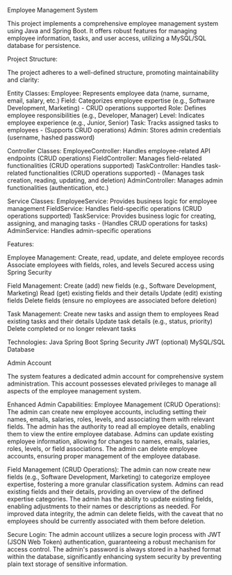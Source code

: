 Employee Management System

This project implements a comprehensive employee management system using Java and Spring Boot. It offers robust features for managing employee information, tasks, and user access, utilizing a MySQL/SQL database for persistence.

Project Structure:

The project adheres to a well-defined structure, promoting maintainability and clarity:

Entity Classes:
  Employee: Represents employee data (name, surname, email, salary, etc.)
  Field: Categorizes employee expertise (e.g., Software Development, Marketing) - CRUD operations supported
  Role: Defines employee responsibilities (e.g., Developer, Manager)
  Level: Indicates employee experience (e.g., Junior, Senior)
  Task: Tracks assigned tasks to employees - (Supports CRUD operations)
  Admin: Stores admin credentials (username, hashed password)
  
Controller Classes:
  EmployeeController: Handles employee-related API endpoints (CRUD operations)
  FieldController: Manages field-related functionalities (CRUD operations supported)
  TaskController: Handles task-related functionalities (CRUD operations supported) - (Manages task creation, reading, updating, and deletion)
  AdminController: Manages admin functionalities (authentication, etc.)
  
Service Classes:
  EmployeeService: Provides business logic for employee management
  FieldService: Handles field-specific operations (CRUD operations supported)
  TaskService: Provides business logic for creating, assigning, and managing tasks - (Handles CRUD operations for tasks)
  AdminService: Handles admin-specific operations

  Features:

Employee Management:
  Create, read, update, and delete employee records
  Associate employees with fields, roles, and levels
  Secured access using Spring Security
  
Field Management:
  Create (add) new fields (e.g., Software Development, Marketing)
  Read (get) existing fields and their details
  Update (edit) existing fields
  Delete fields (ensure no employees are associated before deletion)

Task Management:
  Create new tasks and assign them to employees
  Read existing tasks and their details
  Update task details (e.g., status, priority)
  Delete completed or no longer relevant tasks

Technologies:
  Java
  Spring Boot
  Spring Security
  JWT (optional)
  MySQL/SQL Database

Admin Account

The system features a dedicated admin account for comprehensive system administration. This account possesses elevated privileges to manage all aspects of the employee management system.

Enhanced Admin Capabilities:
  Employee Management (CRUD Operations):
    The admin can create new employee accounts, including setting their names, emails, salaries, roles, levels, and associating them with relevant fields.
    The admin has the authority to read all employee details, enabling them to view the entire employee database.
    Admins can update existing employee information, allowing for changes to names, emails, salaries, roles, levels, or field associations.
    The admin can delete employee accounts, ensuring proper management of the employee database.

  Field Management (CRUD Operations):
    The admin can now create new fields (e.g., Software Development, Marketing) to categorize employee expertise, fostering a more granular classification system.
    Admins can read existing fields and their details, providing an overview of the defined expertise categories.
    The admin has the ability to update existing fields, enabling adjustments to their names or descriptions as needed.
    For improved data integrity, the admin can delete fields, with the caveat that no employees should be currently associated with them before deletion.

  Secure Login:
    The admin account utilizes a secure login process with JWT (JSON Web Token) authentication, guaranteeing a robust mechanism for access control.
    The admin's password is always stored in a hashed format within the database, significantly enhancing system security by preventing plain text storage of sensitive information. 
